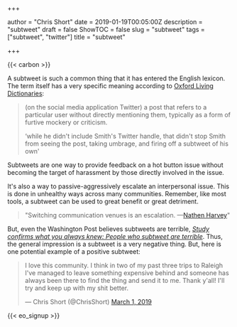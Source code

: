 +++

author = "Chris Short"
date = 2019-01-19T00:05:00Z
description = "subtweet"
draft = false
ShowTOC = false
slug = "subtweet"
tags = ["subtweet", "twitter"]
title = "subtweet"

+++

{{< carbon >}}

A subtweet is such a common thing that it has entered the English lexicon. The term itself has a very specific meaning according to [Oxford Living Dictionaries](https://en.oxforddictionaries.com/definition/subtweet):

> (on the social media application Twitter) a post that refers to a particular user without directly mentioning them, typically as a form of furtive mockery or criticism.
>
> ‘while he didn't include Smith's Twitter handle, that didn't stop Smith from seeing the post, taking umbrage, and firing off a subtweet of his own'

Subtweets are one way to provide feedback on a hot button issue without becoming the target of harassment by those directly involved in the issue.

It's also a way to passive-aggressively escalate an interpersonal issue. This is done in unhealthy ways across many communities. Remember, like most tools, a subtweet can be used to great benefit or great detriment.

> "Switching communication venues is an escalation. —[Nathen Harvey](https://twitter.com/nathenharvey)"

But, even the Washington Post believes subtweets are terrible, [*Study confirms what you always knew: People who subtweet are terrible*](https://www.washingtonpost.com/news/the-intersect/wp/2016/06/06/study-confirms-what-you-always-knew-people-who-subtweet-are-terrible/). Thus, the general impression is a subtweet is a very negative thing. But, here is one potential example of a positive subtweet:

<blockquote class="twitter-tweet"><p lang="en" dir="ltr">I love this community. I think in two of my past three trips to Raleigh I&#39;ve managed to leave something expensive behind and someone has always been there to find the thing and send it to me. Thank y&#39;all! I&#39;ll try and keep up with my shit better.</p>&mdash; Chris Short (@ChrisShort) <a href="https://twitter.com/ChrisShort/status/1101491470819823618?ref_src=twsrc%5Etfw">March 1, 2019</a></blockquote> <script async src="https://platform.twitter.com/widgets.js" charset="utf-8"></script>

{{< eo_signup >}}
